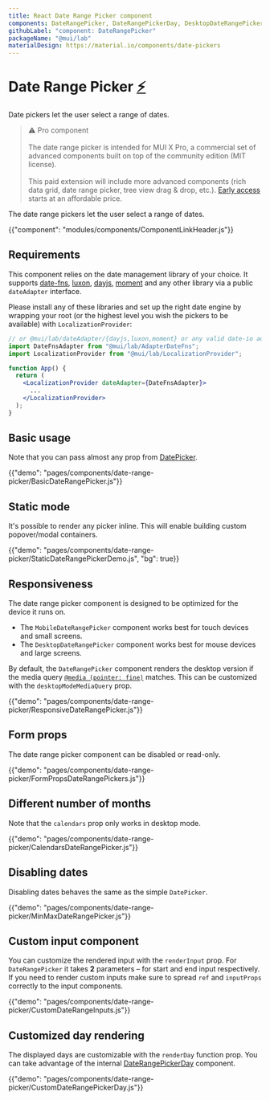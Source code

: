 ```yaml
---
title: React Date Range Picker component
components: DateRangePicker, DateRangePickerDay, DesktopDateRangePicker, MobileDateRangePicker, StaticDateRangePicker
githubLabel: "component: DateRangePicker"
packageName: "@mui/lab"
materialDesign: https://material.io/components/date-pickers
---
```


# Date Range Picker [<span role="img" title="Enterprise">⚡️</span>](https://material-ui.com/store/items/material-ui-pro/)

<p class="description">Date pickers let the user select a range of dates.</p>

> ⚠️ Pro component
> <br /><br />
> The date range picker is intended for MUI X Pro, a commercial set of advanced components built on top of the community edition (MIT license).
> <br /><br />
> This paid extension will include more advanced components (rich data grid, date range picker, tree view drag & drop, etc.). [Early access](https://material-ui.com/store/items/material-ui-pro/) starts at an affordable price.

The date range pickers let the user select a range of dates.

{{"component": "modules/components/ComponentLinkHeader.js"}}

## Requirements

This component relies on the date management library of your choice. It supports [date-fns](https://date-fns.org/), [luxon](https://moment.github.io/luxon/), [dayjs](https://github.com/iamkun/dayjs), [moment](https://momentjs.com/) and any other library via a public `dateAdapter` interface.

Please install any of these libraries and set up the right date engine by wrapping your root (or the highest level you wish the pickers to be available) with `LocalizationProvider`:

```jsx
// or @mui/lab/dateAdapter/{dayjs,luxon,moment} or any valid date-io adapter
import DateFnsAdapter from "@mui/lab/AdapterDateFns";
import LocalizationProvider from "@mui/lab/LocalizationProvider";

function App() {
  return (
    <LocalizationProvider dateAdapter={DateFnsAdapter}>
      ...
    </LocalizationProvider>
  );
}
```

## Basic usage

Note that you can pass almost any prop from [DatePicker](/api/date-picker/).

{{"demo": "pages/components/date-range-picker/BasicDateRangePicker.js"}}

## Static mode

It's possible to render any picker inline. This will enable building custom popover/modal containers.

{{"demo": "pages/components/date-range-picker/StaticDateRangePickerDemo.js", "bg": true}}

## Responsiveness

The date range picker component is designed to be optimized for the device it runs on.

- The `MobileDateRangePicker` component works best for touch devices and small screens.
- The `DesktopDateRangePicker` component works best for mouse devices and large screens.

By default, the `DateRangePicker` component renders the desktop version if the media query [`@media (pointer: fine)`](https://developer.mozilla.org/en-US/docs/Web/CSS/@media/pointer) matches.
This can be customized with the `desktopModeMediaQuery` prop.

{{"demo": "pages/components/date-range-picker/ResponsiveDateRangePicker.js"}}

## Form props

The date range picker component can be disabled or read-only.

{{"demo": "pages/components/date-range-picker/FormPropsDateRangePickers.js"}}

## Different number of months

Note that the `calendars` prop only works in desktop mode.

{{"demo": "pages/components/date-range-picker/CalendarsDateRangePicker.js"}}

## Disabling dates

Disabling dates behaves the same as the simple `DatePicker`.

{{"demo": "pages/components/date-range-picker/MinMaxDateRangePicker.js"}}

## Custom input component

You can customize the rendered input with the `renderInput` prop. For `DateRangePicker` it takes **2** parameters – for start and end input respectively.
If you need to render custom inputs make sure to spread `ref` and `inputProps` correctly to the input components.

{{"demo": "pages/components/date-range-picker/CustomDateRangeInputs.js"}}

## Customized day rendering

The displayed days are customizable with the `renderDay` function prop.
You can take advantage of the internal [DateRangePickerDay](/api/date-range-picker-day/) component.

{{"demo": "pages/components/date-range-picker/CustomDateRangePickerDay.js"}}
